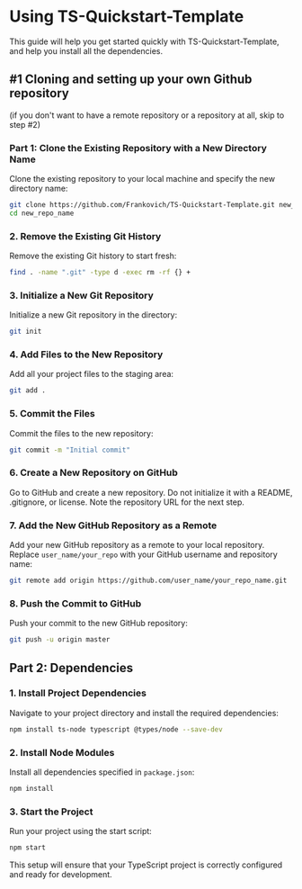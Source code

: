 # Using TS-Quickstart-Template

This guide will help you get started quickly with TS-Quickstart-Template, and help you install all the dependencies.

## #1 Cloning and setting up your own Github repository

(if you don't want to have a remote repository or a repository at all, skip to step #2)

### Part 1: Clone the Existing Repository with a New Directory Name

Clone the existing repository to your local machine and specify the new directory name:

```sh
git clone https://github.com/Frankovich/TS-Quickstart-Template.git new_repo_name
cd new_repo_name
```

### 2. Remove the Existing Git History

Remove the existing Git history to start fresh:

```sh
find . -name ".git" -type d -exec rm -rf {} +
```

### 3. Initialize a New Git Repository

Initialize a new Git repository in the directory:

```sh
git init
```

### 4. Add Files to the New Repository

Add all your project files to the staging area:

```sh
git add .
```

### 5. Commit the Files

Commit the files to the new repository:

```sh
git commit -m "Initial commit"
```

### 6. Create a New Repository on GitHub

Go to GitHub and create a new repository. Do not initialize it with a README, .gitignore, or license. Note the repository URL for the next step.

### 7. Add the New GitHub Repository as a Remote

Add your new GitHub repository as a remote to your local repository. Replace `user_name/your_repo` with your GitHub username and repository name:

```sh
git remote add origin https://github.com/user_name/your_repo_name.git
```

### 8. Push the Commit to GitHub

Push your commit to the new GitHub repository:

```sh
git push -u origin master
```

## Part 2: Dependencies

### 1. Install Project Dependencies

Navigate to your project directory and install the required dependencies:

```sh
npm install ts-node typescript @types/node --save-dev
```

### 2. Install Node Modules

Install all dependencies specified in `package.json`:

```sh
npm install
```

### 3. Start the Project

Run your project using the start script:

```sh
npm start
```

This setup will ensure that your TypeScript project is correctly configured and ready for development.
